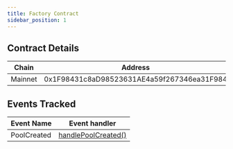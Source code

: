 ```yaml
---
title: Factory Contract
sidebar_position: 1
---
```


## Contract Details

|Chain|Address|StartBlock|
|-|-|-|
|Mainnet|0x1F98431c8aD98523631AE4a59f267346ea31F984|12369621|

## Events Tracked

|Event Name|Event handler|
|-|-|
|PoolCreated|[handlePoolCreated()](../functions-n-handlers/mappings/factory.ts#handlepoolcreated)|